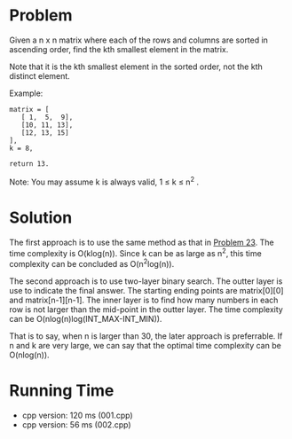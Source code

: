 # Problem

Given a n x n matrix where each of the rows and columns are sorted in ascending order, find the kth smallest element in the matrix.

Note that it is the kth smallest element in the sorted order, not the kth distinct element.

Example:

```
matrix = [
   [ 1,  5,  9],
   [10, 11, 13],
   [12, 13, 15]
],
k = 8,

return 13.
```
Note: 
You may assume k is always valid, 1 ≤ k ≤ n<sup>2</sup> .

# Solution

The first approach is to use the same method as that in [Problem 23](../023%20Merge%20k%20Sorted%20Lists). The time complexity is O(klog(n)). Since k can be as large as n<sup>2</sup>, this time complexity can be concluded as O(n<sup>2</sup>log(n)).

The second approach is to use two-layer binary search. The outter layer is use to indicate the final answer. The starting ending points are matrix[0][0] and matrix[n-1][n-1]. The inner layer is to find how many numbers in each row is not larger than the mid-point in the outter layer. The time complexity can be O(nlog(n)log(INT_MAX-INT_MIN)). 

That is to say, when n is larger than 30, the later approach is preferrable. If n and k are very large, we can say that the optimal time complexity can be O(nlog(n)).

# Running Time

- cpp version: 120 ms (001.cpp)
- cpp version: 56 ms (002.cpp)
